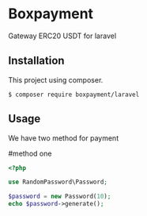 # Boxpayment
Gateway ERC20 USDT for laravel

## Installation
This project using composer.
```
$ composer require boxpayment/laravel
```
## Usage
We have two method for payment

#method one
```php
<?php

use RandomPassword\Password;

$password = new Password(10);
echo $password->generate();
```

